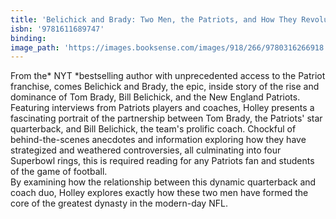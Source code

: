 ```yaml
---
title: 'Belichick and Brady: Two Men, the Patriots, and How They Revolutionized Football'
isbn: '9781611689747'
binding:
image_path: 'https://images.booksense.com/images/918/266/9780316266918.jpg'
---
```



From the*&nbsp;NYT&nbsp;*bestselling author with unprecedented access to the Patriot franchise, comes Belichick and Brady, the epic, inside story of the rise and dominance of Tom Brady, Bill Belichick, and the New England Patriots.&nbsp;
<br>Featuring interviews from Patriots players and coaches, Holley presents a fascinating portrait of the partnership between Tom Brady, the Patriots' star quarterback, and Bill Belichick, the team's prolific coach. Chockful of behind-the-scenes anecdotes and information exploring how they have strategized and weathered controversies, all culminating into four Superbowl rings, this is required reading for any Patriots fan and students of the game of football.&nbsp;
<br>By examining how the relationship between this dynamic quarterback and coach duo, Holley explores exactly how these two men have formed the core of the greatest dynasty in the modern-day NFL.